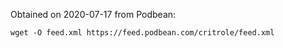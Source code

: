 Obtained on 2020-07-17 from Podbean:

    wget -O feed.xml https://feed.podbean.com/critrole/feed.xml
